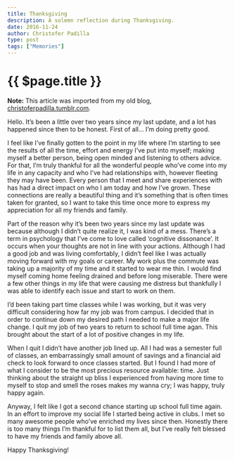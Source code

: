 ```yaml
---
title: Thanksgiving
description: A solemn reflection during Thanksgiving.
date: 2016-11-24
author: Christofer Padilla
type: post
tags: ["Memories"]
---
```


# {{ $page.title }}

<div class="info"><b>Note:</b> This article was imported from my old blog, <a href="https://christoferpadilla.tumblr.com/post/153625026351/thanksgiving">christoferpadilla.tumblr.com</a>.</div>

Hello. It’s been a little over two years since my last update, and a lot has happened since then to be honest. First of all… I’m doing pretty good.

I feel like I’ve finally gotten to the point in my life where I’m starting to see the results of all the time, effort and energy I’ve put into myself; making myself a better person, being open minded and listening to others advice. For that, I’m truly thankful for all the wonderful people who’ve come into my life in any capacity and who I’ve had relationships with, however fleeting they may have been. Every person that I meet and share experiences with has had a direct impact on who I am today and how I’ve grown. These connections are really a beautiful thing and it’s something that is often times taken for granted, so I want to take this time once more to express my appreciation for all my friends and family.

Part of the reason why it’s been two years since my last update was because although I didn’t quite realize it, I was kind of a mess. There’s a term in psychology that I’ve come to love called ‘cognitive dissonance’. It occurs when your thoughts are not in line with your actions. Although I had a good job and was living comfortably, I didn’t feel like I was actually moving forward with my goals or career. My work plus the commute was taking up a majority of my time and it started to wear me thin. I would find myself coming home feeling drained and before long miserable. There were a few other things in my life that were causing me distress but thankfully I was able to identify each issue and start to work on them.

I’d been taking part time classes while I was working, but it was very difficult considering how far my job was from campus. I decided that in order to continue down my desired path I needed to make a major life change. I quit my job of two years to return to school full time agan. This brought about the start of a lot of positive changes in my life.

When I quit I didn’t have another job lined up. All I had was a semester full of classes, an embarrassingly small amount of savings and a financial aid check to look forward to once classes started. But I found I had more of what I consider to be the most precious resource available: time. Just thinking about the straight up bliss I experienced from having more time to myself to stop and smell the roses makes my wanna cry; I was happy, truly happy again.

Anyway, I felt like I got a second chance starting up school full time again. In an effort to improve my social life I started being active in clubs. I met so many awesome people who’ve enriched my lives since then. Honestly there is too many things I’m thankful for to list them all, but I’ve really felt blessed to have my friends and family above all.

Happy Thanksgiving!

<TagLinks />

<Comments />
